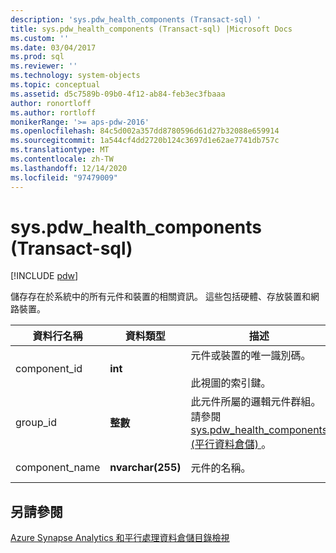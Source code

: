 ```yaml
---
description: 'sys.pdw_health_components (Transact-sql) '
title: sys.pdw_health_components (Transact-sql) |Microsoft Docs
ms.custom: ''
ms.date: 03/04/2017
ms.prod: sql
ms.reviewer: ''
ms.technology: system-objects
ms.topic: conceptual
ms.assetid: d5c7589b-09b0-4f12-ab84-feb3ec3fbaaa
author: ronortloff
ms.author: rortloff
monikerRange: '>= aps-pdw-2016'
ms.openlocfilehash: 84c5d002a357dd8780596d61d27b32088e659914
ms.sourcegitcommit: 1a544cf4dd2720b124c3697d1e62ae7741db757c
ms.translationtype: MT
ms.contentlocale: zh-TW
ms.lasthandoff: 12/14/2020
ms.locfileid: "97479009"
---
```

# <a name="syspdw_health_components-transact-sql"></a>sys.pdw_health_components (Transact-sql) 
[!INCLUDE [pdw](../../includes/applies-to-version/pdw.md)]

  儲存存在於系統中的所有元件和裝置的相關資訊。 這些包括硬體、存放裝置和網路裝置。  
  
|資料行名稱|資料類型|描述|範圍|  
|-----------------|---------------|-----------------|-----------|  
|component_id|**int**|元件或裝置的唯一識別碼。<br /><br /> 此視圖的索引鍵。|NOT NULL|  
|group_id|**整數**|此元件所屬的邏輯元件群組。 請參閱 [sys.pdw_health_components (平行資料倉儲) ](../../relational-databases/system-catalog-views/sys-pdw-health-components-transact-sql.md)。|NOT NULL|  
|component_name|**nvarchar(255)**|元件的名稱。|NOT NULL|  
  
## <a name="see-also"></a>另請參閱  
 [Azure Synapse Analytics 和平行處理資料倉儲目錄檢視](../../relational-databases/system-catalog-views/sql-data-warehouse-and-parallel-data-warehouse-catalog-views.md)  
  
  
